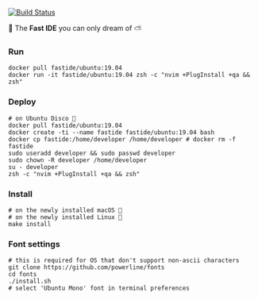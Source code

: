 [![Build Status](https://travis-ci.org/rusdevops/fast-ide.svg?branch=master)](https://travis-ci.org/rusdevops/fast-ide)

💨 The **Fast IDE** you can only dream of ⛅

### Run

```Shell
docker pull fastide/ubuntu:19.04
docker run -it fastide/ubuntu:19.04 zsh -c "nvim +PlugInstall +qa && zsh"
```

### Deploy

```Shell
# on Ubuntu Disco 🕺
docker pull fastide/ubuntu:19.04
docker create -ti --name fastide fastide/ubuntu:19.04 bash
docker cp fastide:/home/developer /home/developer # docker rm -f fastide
sudo useradd developer && sudo passwd developer
sudo chown -R developer /home/developer
su - developer
zsh -c "nvim +PlugInstall +qa && zsh"
```

### Install

```Shell
# on the newly installed macOS 🍎
# on the newly installed Linux 🐧
make install
```

### Font settings

```Shell
# this is required for OS that don't support non-ascii characters
git clone https://github.com/powerline/fonts
cd fonts
./install.sh
# select 'Ubuntu Mono' font in terminal preferences
```

